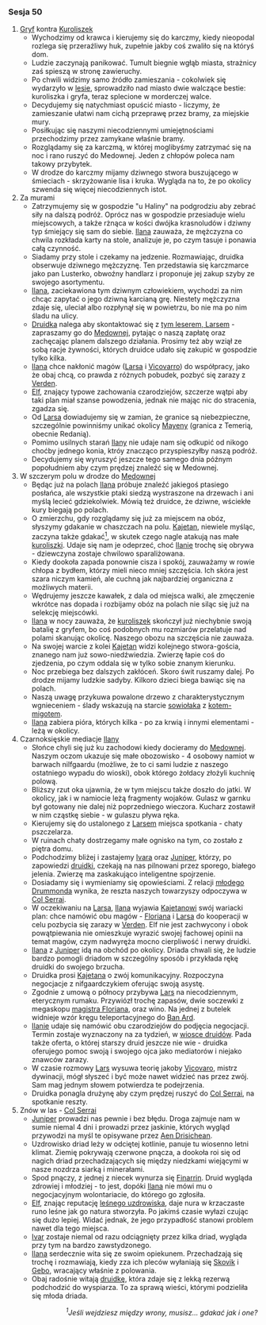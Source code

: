 ### Sesja 50
1. [Gryf](#b_gryf) kontra [Kuroliszek](#b_kuroliszek)
    - Wychodzimy od krawca i kierujemy się do karczmy, kiedy nieopodal rozlega się przeraźliwy huk, zupełnie jakby coś zwaliło się na któryś dom.
    - Ludzie zaczynają panikować. Tumult biegnie wgłąb miasta, strażnicy zaś spieszą w stronę zawieruchy.
    - Po chwili widzimy samo źródło zamieszania - cokolwiek się wydarzyło w [lesie](#l_brokilon), sprowadziło nad miasto dwie walczące bestie: kuroliszka i gryfa, teraz splecione w morderczej walce.
    - Decydujemy się natychmiast opuścić miasto - liczymy, że zamieszanie ułatwi nam cichą przeprawę przez bramy, za miejskie mury.
    - Posiłkując się naszymi niecodziennymi umiejętnościami przechodzimy przez zamykane właśnie bramy.
    - Rozglądamy się za karczmą, w której moglibyśmy zatrzymać się na noc i rano ruszyć do Medownej. Jeden z chłopów poleca nam takowy przybytek.
    - W drodze do karczmy mijamy dziwnego stwora buszującego w śmieciach - skrzyżowanie lisa i kruka. Wygląda na to, że po okolicy szwenda się więcej niecodziennych istot.
2. Za murami
    - Zatrzymujemy się w gospodzie "u Haliny" na podgrodziu aby zebrać siły na dalszą podróż. Oprócz nas w gospodzie przesiaduje wielu miejscowych, a także rżnąca w kości dwójka krasnoludów i dziwny typ śmiejący się sam do siebie. [Ilana](#g_ilana) zauważa, że mężczyzna co chwila rozkłada karty na stole, analizuje je, po czym tasuje i ponawia całą czynność.
    - Siadamy przy stole i czekamy na jedzenie. Rozmawiając, druidka obserwuje dziwnego mężczyznę. Ten przedstawia się karczmarce jako pan Lusterko, obwoźny handlarz i proponuje jej zakup szyby ze swojego asortymentu.
    - [Ilana](#g_ilana), zaciekawiona tym dziwnym człowiekiem, wychodzi za nim chcąc zapytać o jego dziwną karcianą grę. Niestety mężczyzna zdaje się, uleciał albo rozpłynął się w powietrzu, bo nie ma po nim śladu na ulicy. 
    - [Druidka](#g_ilana) nalega aby skontaktować się z [tym leserem, Larsem](#p_lars) - zapraszamy go do [Medownej](#l_medowna), pytając o naszą zapłatę oraz zachęcając planem dalszego działania. Prosimy też aby wziął ze sobą racje żywności, których druidce udało się zakupić w gospodzie tylko kilka.
    - [Ilana](#g_ilana) chce nakłonić magów ([Larsa](#p_lars) i [Vicovarro](#p_florian_z_vicovaro)) do współpracy, jako że obaj chcą, co prawda z różnych pobudek, pozbyć się zarazy z [Verden](#l_verden). 
    - [Elf](#g_kajetan), znający typowe zachowania czarodziejów, szczerze wątpi aby taki plan miał szanse powodzenia, jednak nie mając nic do stracenia, zgadza się.
    - Od [Larsa](#p_lars) dowiadujemy się w zamian, że granice są niebezpieczne, szczególnie powinniśmy unikać okolicy [Mayeny](#l_mayena) (granica z Temerią, obecnie Redanią).
    - Pomimo usilnych starań [Ilany](#g_ilana) nie udaje nam się odkupić od nikogo choćby jednego konia, ktróy znacząco przyspieszyłby naszą podróż.
    - Decydujemy się wyruszyć jeszcze tego samego dnia późnym popołudniem aby czym prędzej znaleźć się w Medownej.
3. W szczerym polu w drodze do [Medownej](#l_medowna)
    - Będąc już na polach [Ilana](#g_ilana) próbuje znaleźć jakiegoś ptasiego posłańca, ale wszystkie ptaki siedzą wystraszone na drzewach i ani myślą lecieć gdziekolwiek. Mówią też druidce, że dziwne, wściekłe kury biegają po polach.
    - O zmierzchu, gdy rozglądamy się już za miejscem na obóz, słyszymy gdakanie w chaszczach na polu. [Kajetan](#g_kajetan), niewiele myśląc, zaczyna także gdakać[<sup>1</sup>](#ad1), w skutek czego nagle atakują nas małe [kuroliszki](#b_kuroliszek). Udaje się nam je odeprzeć, choć [Ilanie](#g_ilana) trochę się obrywa - dziewczyna zostaje chwilowo sparaliżowana.
    - Kiedy dookoła zapada ponownie cisza i spokój, zauważamy w rowie chłopa z bydłem, którzy mieli nieco mniej szczęścia. Ich skóra jest szara niczym kamień, ale cuchną jak najbardziej organiczna z możliwych materii.
    - Wędrujemy jeszcze kawałek, z dala od miejsca walki, ale zmęczenie wkrótce nas dopada i rozbijamy obóz na polach nie siląc się już na selekcję miejscówki.
    - [Ilana](#g_ilana) w nocy zauważa, że [kuroliszek](#b_kuroliszek) skończył już niechybnie swoją batalię z gryfem, bo coś podobnych mu rozmiarów przelatuje nad polami skanując okolicę. Naszego obozu na szczęścia nie zauważa.
    - Na swojej warcie z kolei [Kajetan](#g_kajetan) widzi kolejnego stwora-gościa, znanego nam już sowo-niedźwiedzia. Zwierzę łapie coś do zjedzenia, po czym oddala się w tylko sobie znanym kierunku.
    - Noc przebiega bez dalszych zakłóceń. Skoro świt ruszamy dalej. Po drodze mijamy ludzkie sadyby. Kilkoro dzieci biega bawiąc się na polach.
    - Naszą uwagę przykuwa powalone drzewo z charakterystycznym wgnieceniem - ślady wskazują na starcie [sowiołaka](#b_sowiolak) z [kotem-migotem](#b_migot).
    - [Ilana](#g_ilana) zabiera pióra, których kilka - po za krwią i innymi elementami - leżą w okolicy.
3. Czarnoksięskie mediacje [Ilany](#g_ilana)
    - Słońce chyli się już ku zachodowi kiedy docieramy do [Medownej](#l_medowna). Naszym oczom ukazuje się małe obozowisko - 4 osobowy namiot w barwach nilfgaardu (możliwe, że to ci sami ludzie z naszego ostatniego wypadu do wioski), obok którego żołdacy złożyli kuchnię polową.
    - Bliższy rzut oka ujawnia, że w tym miejscu także doszło do jatki. W okolicy, jak i w namiocie leżą fragmenty wojaków. Gulasz w garnku był gotowany nie dalej niż poprzedniego wieczora. Kucharz zostawił w nim cząstkę siebie - w gulaszu pływa ręka.
    - Kierujemy się do ustalonego z [Larsem](#p_lars) miejsca spotkania - chaty pszczelarza.
    - W ruinach chaty dostrzegamy małe ognisko na tym, co zostało z piętra domu.
    - Podchodzimy bliżej i zastajemy [Ivara](#p_ivar) oraz [Juniper](#p_juniper), którzy, po zapowiedzi [druidki](#g_ilana), czekają na nas pilnowani przez sporego, białego jelenia. Zwierzę ma zaskakująco inteligentne spojrzenie.
    - Dosiadamy się i wymieniamy się opowieściami. Z relacji [młodego Drummonda](#p_ivar) wynika, że reszta naszych towarzyszy odpoczywa w [Col Serrai](#l_col_serrai).
    - W oczekiwaniu na [Larsa](#p_lars), [Ilana](#g_ilana) wyjawia [Kajetanowi](#g_kajetan) swój wariacki plan: chce namówić obu magów - [Floriana](#p_florian_z_vicovaro) i [Larsa](#p_lars) do kooperacji w celu pozbycia się zarazy w [Verden](#l_verden). Elf nie jest zachwycony i obok powątpiewania nie omieszkuje wyrazić swojej fachowej opinii na temat magów, czym nadwyręża mocno cierpliwość i nerwy druidki.
    - [Ilana](#g_ilana) z [Juniper](#p_juniper) idą na obchód po okolicy. Driada chwali się, że ludzie bardzo pomogli driadom w szczególny sposób i przykłada rękę druidki do swojego brzucha.
    - Druidka prosi [Kajetana](#g_kajetan) o zwój komunikacyjny. Rozpoczyna negocjacje z nifgaardczykiem oferując swoją asystę.
    - Zgodnie z umową o północy przybywa [Lars](#p_lars)  na niecodziennym, eterycznym rumaku. Przywiózł trochę zapasów, dwie soczewki z megaskopu [magistra Floriana](#p_florian_z_vicovaro), oraz wino. Na jednej z butelek widnieje wzór kręgu teleportacyjnego do [Ban Ard](#l_ban_ard).
    - [Ilanie](#g_ilana) udaje się namówić obu czarodziejów do podjęcia negocjacji. Termin zostaje wyznaczony na za tydzień, w [wiosce druidów](#l_wioska). Pada także oferta, o której starszy druid jeszcze nie wie - druidka oferujego pomoc swoją i swojego ojca jako mediatorów i niejako znawców zarazy.
    - W czasie rozmowy [Lars](#p_lars) wysuwa teorię jakoby [Vicovaro](#p_florian_z_vicovaro), mistrz dywinacji, mógł słyszeć i być może nawet widzieć nas przez zwój. Sam mag jednym słowem potwierdza te podejrzenia.
    - Druidka ponagla drużynę aby czym prędzej ruszyć do [Col Serrai](#l_col_serrai), na spotkanie reszty.
4. Znów w las - [Col Serrai](#l_col_serrai)
    - [Juniper](#p_juniper) prowadzi nas pewnie i bez błędu. Droga zajmuje nam w sumie niemal 4 dni i prowadzi przez jaskinie, których wygląd przywodzi na myśl te opisywane przez [Aen Drisichean](#r_aen_drisichean).
    - Uzdrowisko driad leży w odciętej kotlinie, panuje tu wiosenno letni klimat. Ziemię pokrywają czerwone pnącza, a dookoła roi się od nagich driad przechadzających się między niedzkami wiejącymi w nasze nozdrza siarką i minerałami.
    - Spod pnączy, z jednej z niecek wynurza się [Finarrin](#p_druid_finarrin). Druid wygląda zdrowiej i młodziej - to jest, dopóki [Ilana](#g_ilana) nie mówi mu o negocjacyjnym wolontariacie, do którego go zgłosiła.
    - [Elf](#g_kajetan), znając reputację [leśnego uzdrowiska](#l_col_serrai), daje nura w krzaczaste runo leśne jak go natura stworzyła. Po jakimś czasie wyłazi czując się dużo lepiej. Widać jednak, że jego przypadłość stanowi problem nawet dla tego miejsca.
    - [Ivar](#p_ivar) zostaje niemal od razu odciągnięty przez kilka driad, wygląda przy tym na bardzo zawstydzonego.
    - [Ilana](#g_ilana) serdecznie wita się ze swoim opiekunem. Przechadzają się trochę i rozmawiają, kiedy zza ich pleców wyłaniają się [Skovik](#p_skovik) i [Gebo](#p_gebo), wracający właśnie z polowania.
    - Obaj radośnie witają [druidkę](#g_ilana), która zdaje się z lekką rezerwą podchodzić do wyspiarza. To za sprawą wieści, którymi podzieliła się młoda driada.
<div align="right"><i><a id='ad1'></a><sup>1</sup>Jeśli wejdziesz między wrony, musisz... gdakać jak i one?</i></div>